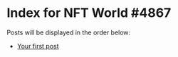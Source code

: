 # Index for NFT World #4867
Posts will be displayed in the order below:

- [Your first post](./001-first.md)

